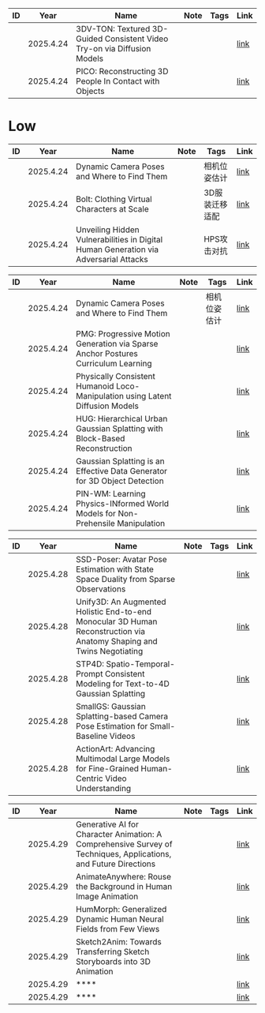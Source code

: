 |ID|Year|Name|Note|Tags|Link|
|---|---|---|---|---|---|
||2025.4.24|3DV-TON: Textured 3D-Guided Consistent Video Try-on via Diffusion Models|||[link](1.md)|
||2025.4.24|PICO: Reconstructing 3D People In Contact with Objects|||[link](4.md)|




# Low

|ID|Year|Name|Note|Tags|Link|
|---|---|---|---|---|---|
||2025.4.24|Dynamic Camera Poses and Where to Find Them||相机位姿估计|[link](2.md)|
||2025.4.24|Bolt: Clothing Virtual Characters at Scale||3D服装迁移适配|[link](3.md)|
||2025.4.24|Unveiling Hidden Vulnerabilities in Digital Human Generation via Adversarial Attacks||HPS攻击对抗|[link](5.md)|

|ID|Year|Name|Note|Tags|Link|
|---|---|---|---|---|---|
||2025.4.24|Dynamic Camera Poses and Where to Find Them||相机位姿估计|[link](2.md)|
||2025.4.24|PMG: Progressive Motion Generation via Sparse Anchor Postures Curriculum Learning|| |[link](6.md)|
||2025.4.24|Physically Consistent Humanoid Loco-Manipulation using Latent Diffusion Models|| |[link](7.md)|
||2025.4.24|HUG: Hierarchical Urban Gaussian Splatting with Block-Based Reconstruction|| |[link](8.md)|
||2025.4.24|Gaussian Splatting is an Effective Data Generator for 3D Object Detection|| |[link](9.md)|
||2025.4.24|PIN-WM: Learning Physics-INformed World Models for Non-Prehensile Manipulation|| |[link](10.md)|

|ID|Year|Name|Note|Tags|Link|
|---|---|---|---|---|---|
||2025.4.28|SSD-Poser: Avatar Pose Estimation with State Space Duality from Sparse Observations|| |[link](11.md)|
||2025.4.28|Unify3D: An Augmented Holistic End-to-end Monocular 3D Human Reconstruction via Anatomy Shaping and Twins Negotiating|| |[link](12.md)|
||2025.4.28|STP4D: Spatio-Temporal-Prompt Consistent Modeling for Text-to-4D Gaussian Splatting|| |[link](13.md)|
||2025.4.28|SmallGS: Gaussian Splatting-based Camera Pose Estimation for Small-Baseline Videos|| |[link](14.md)|
||2025.4.28|ActionArt: Advancing Multimodal Large Models for Fine-Grained Human-Centric Video Understanding|| |[link](15.md)|

|ID|Year|Name|Note|Tags|Link|
|---|---|---|---|---|---|
||2025.4.29|Generative AI for Character Animation: A Comprehensive Survey of Techniques, Applications, and Future Directions|| |[link](16.md)|
||2025.4.29|AnimateAnywhere: Rouse the Background in Human Image Animation|| |[link](17.md)|
||2025.4.29|HumMorph: Generalized Dynamic Human Neural Fields from Few Views|| |[link](18.md)|
||2025.4.29|Sketch2Anim: Towards Transferring Sketch Storyboards into 3D Animation|| |[link](19.md)|
||2025.4.29|****|| |[link](20.md)|
||2025.4.29|****|| |[link](21.md)|